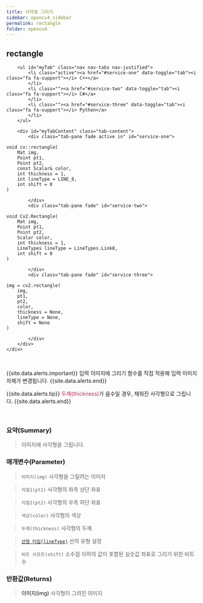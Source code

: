 ```yaml
---
title: 사각형 그리기
sidebar: opencv4_sidebar
permalink: rectangle
folder: opencv4
---
```


<div class="row">
    <div class="col-lg-12">
        <h2 class="page-header">rectangle</h2>
    </div>
    <div class="col-lg-12">

        <ul id="myTab" class="nav nav-tabs nav-justified">
            <li class="active"><a href="#service-one" data-toggle="tab"><i class="fa fa-support"></i> C++</a>
            </li>
            <li class=""><a href="#service-two" data-toggle="tab"><i class="fa fa-support"></i> C#</a>
            </li>
            <li class=""><a href="#service-three" data-toggle="tab"><i class="fa fa-support"></i> Python</a>
            </li>
        </ul>

        <div id="myTabContent" class="tab-content">
            <div class="tab-pane fade active in" id="service-one">
<pre class="prettyprint"><code class="language-cpp">void cv::rectangle(
    Mat img,
    Point pt1,
    Point pt2,
    const Scalar& color,
    int thickness = 1,
    int lineType = LINE_8,
    int shift = 0 
)</code></pre>
            </div>
            <div class="tab-pane fade" id="service-two">
<pre class="prettyprint"><code class="language-cs">void Cv2.Rectangle(
    Mat img,
    Point pt1,
    Point pt2,
    Scalar color,
    int thickness = 1,
    LineTypes lineType = LineTypes.Link8,
    int shift = 0
)</code></pre>
            </div>
            <div class="tab-pane fade" id="service-three">
<pre class="prettyprint"><code class="language-py">img = cv2.rectangle(
    img,
    pt1,
    pt2,
    color,
    thickness = None,
    lineType = None,
    shift = None
)</code></pre>
            </div>
        </div>
    </div>
</div>

<br>

{{site.data.alerts.important}}
입력 이미지에 그리기 함수를 직접 적용해 입력 이미지 자체가 변경됩니다.
{{site.data.alerts.end}}

{{site.data.alerts.tip}}
<font color="#c7254e">두께(thickness)</font>가 음수일 경우, 채워진 사각형으로 그립니다.
{{site.data.alerts.end}}

<br>

### 요약(Summary)

> 이미지에 사각형을 그립니다.

### 매개변수(Parameter)

> `이미지(img)` 사각형을 그릴려는 이미지

> `지점1(pt1)` 사각형의 좌측 상단 좌표

> `지점2(pt2)` 사각형의 우측 하단 좌표

> `색상(color)` 사각형의 색상

> `두께(thickness)` 사각형의 두께

> [`선형 타입(lineType)`](LineTypes) 선의 유형 설정

> `비트 시프트(shift)` 소수점 이하의 값이 포함된 실숫값 좌표로 그리기 위한 비트 수

### 반환값(Returns)

> <a data-toggle="tooltip" data-original-title="{{site.data.glossary.only_Python}}">이미지(img)</a> 사각형이 그려진 이미지